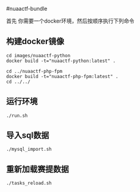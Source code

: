 #nuaactf-bundle

首先 你需要一个docker环境，然后按顺序执行下列命令

## 构建docker镜像
```
cd images/nuaactf-python
docker build -t="nuaactf-python:latest" .

cd ../nuaactf-php-fpm
docker build -t="nuaactf-php-fpm:latest" .
cd ../../
```

## 运行环境

```
./run.sh
```

## 导入sql数据
```
./mysql_import.sh
```

## 重新加载赛提数据
```
./tasks_reload.sh
```